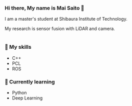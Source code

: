### Hi there, My name is Mai Saito 👋

<!--
**mai-0831/mai-0831** is a ✨ _special_ ✨ repository because its `README.md` (this file) appears on your GitHub profile.

Here are some ideas to get you started:
-->
I am a master's student at Shibaura Institute of Technology.

My research is sensor fusion with LiDAR and camera.<br><br>

### 🔭 My skills
* C++
* PCL
* ROS

### 🌱 Currently learning
* Python
* Deep Learning

